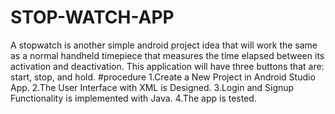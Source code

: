# STOP-WATCH-APP
A stopwatch is another simple android project idea that will work the same as a normal handheld timepiece that measures the time elapsed between its activation and deactivation. This application will have three buttons that are: start, stop, and hold.
#procedure
1.Create a New Project in Android Studio App.
2.The User Interface with XML is Designed.
3.Login and Signup Functionality is implemented with Java.
4.The app is tested.
